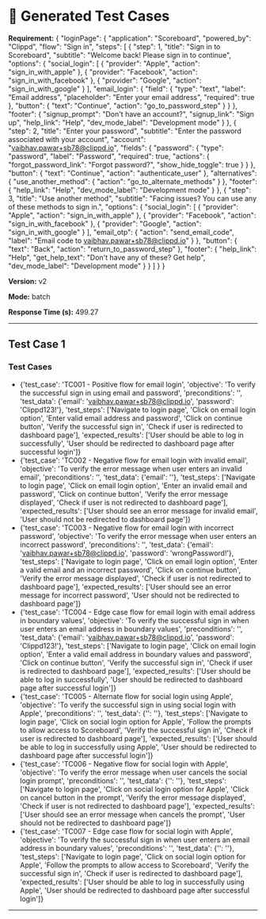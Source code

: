 # 🧪 Generated Test Cases

**Requirement:** {
  "loginPage": {
    "application": "Scoreboard",
    "powered_by": "Clippd",
    "flow": "Sign in",
    "steps": [
      {
        "step": 1,
        "title": "Sign in to Scoreboard",
        "subtitle": "Welcome back! Please sign in to continue",
        "options": {
          "social_login": [
            {
              "provider": "Apple",
              "action": "sign_in_with_apple"
            },
            {
              "provider": "Facebook",
              "action": "sign_in_with_facebook"
            },
            {
              "provider": "Google",
              "action": "sign_in_with_google"
            }
          ],
          "email_login": {
            "field": {
              "type": "text",
              "label": "Email address",
              "placeholder": "Enter your email address",
              "required": true
            },
            "button": {
              "text": "Continue",
              "action": "go_to_password_step"
            }
          }
        },
        "footer": {
          "signup_prompt": "Don't have an account?",
          "signup_link": "Sign up",
          "help_link": "Help",
          "dev_mode_label": "Development mode"
        }
      },
      {
        "step": 2,
        "title": "Enter your password",
        "subtitle": "Enter the password associated with your account",
        "account": "vaibhav.pawar+sb78@clippd.io",
        "fields": {
          "password": {
            "type": "password",
            "label": "Password",
            "required": true,
            "actions": {
              "forgot_password_link": "Forgot password?",
              "show_hide_toggle": true
            }
          }
        },
        "button": {
          "text": "Continue",
          "action": "authenticate_user"
        },
        "alternatives": {
          "use_another_method": {
            "action": "go_to_alternate_methods"
          }
        },
        "footer": {
          "help_link": "Help",
          "dev_mode_label": "Development mode"
        }
      },
      {
        "step": 3,
        "title": "Use another method",
        "subtitle": "Facing issues? You can use any of these methods to sign in.",
        "options": {
          "social_login": [
            {
              "provider": "Apple",
              "action": "sign_in_with_apple"
            },
            {
              "provider": "Facebook",
              "action": "sign_in_with_facebook"
            },
            {
              "provider": "Google",
              "action": "sign_in_with_google"
            }
          ],
          "email_otp": {
            "action": "send_email_code",
            "label": "Email code to vaibhav.pawar+sb78@clippd.io"
          }
        },
        "button": {
          "text": "Back",
          "action": "return_to_password_step"
        },
        "footer": {
          "help_link": "Help",
          "get_help_text": "Don't have any of these? Get help",
          "dev_mode_label": "Development mode"
        }
      }
    ]
  }
}

**Version:** v2

**Mode:** batch

**Response Time (s):** 499.27

---

## Test Case 1

### Test Cases
- {'test_case': 'TC001 - Positive flow for email login', 'objective': 'To verify the successful sign in using email and password', 'preconditions': '', 'test_data': {'email': 'vaibhav.pawar+sb78@clippd.io', 'password': 'Clippd123!'}, 'test_steps': ['Navigate to login page', 'Click on email login option', 'Enter valid email address and password', 'Click on continue button', 'Verify the successful sign in', 'Check if user is redirected to dashboard page'], 'expected_results': ['User should be able to log in successfully', 'User should be redirected to dashboard page after successful login']}
- {'test_case': 'TC002 - Negative flow for email login with invalid email', 'objective': 'To verify the error message when user enters an invalid email', 'preconditions': '', 'test_data': {'email': ''}, 'test_steps': ['Navigate to login page', 'Click on email login option', 'Enter an invalid email and password', 'Click on continue button', 'Verify the error message displayed', 'Check if user is not redirected to dashboard page'], 'expected_results': ['User should see an error message for invalid email', 'User should not be redirected to dashboard page']}
- {'test_case': 'TC003 - Negative flow for email login with incorrect password', 'objective': 'To verify the error message when user enters an incorrect password', 'preconditions': '', 'test_data': {'email': 'vaibhav.pawar+sb78@clippd.io', 'password': 'wrongPassword!'}, 'test_steps': ['Navigate to login page', 'Click on email login option', 'Enter a valid email and an incorrect password', 'Click on continue button', 'Verify the error message displayed', 'Check if user is not redirected to dashboard page'], 'expected_results': ['User should see an error message for incorrect password', 'User should not be redirected to dashboard page']}
- {'test_case': 'TC004 - Edge case flow for email login with email address in boundary values', 'objective': 'To verify the successful sign in when user enters an email address in boundary values', 'preconditions': '', 'test_data': {'email': 'vaibhav.pawar+sb78@clippd.io', 'password': 'Clippd123!'}, 'test_steps': ['Navigate to login page', 'Click on email login option', 'Enter a valid email address in boundary values and password', 'Click on continue button', 'Verify the successful sign in', 'Check if user is redirected to dashboard page'], 'expected_results': ['User should be able to log in successfully', 'User should be redirected to dashboard page after successful login']}
- {'test_case': 'TC005 - Alternate flow for social login using Apple', 'objective': 'To verify the successful sign in using social login with Apple', 'preconditions': '', 'test_data': {'': ''}, 'test_steps': ['Navigate to login page', 'Click on social login option for Apple', 'Follow the prompts to allow access to Scoreboard', 'Verify the successful sign in', 'Check if user is redirected to dashboard page'], 'expected_results': ['User should be able to log in successfully using Apple', 'User should be redirected to dashboard page after successful login']}
- {'test_case': 'TC006 - Negative flow for social login with Apple', 'objective': 'To verify the error message when user cancels the social login prompt', 'preconditions': '', 'test_data': {'': ''}, 'test_steps': ['Navigate to login page', 'Click on social login option for Apple', 'Click on cancel button in the prompt', 'Verify the error message displayed', 'Check if user is not redirected to dashboard page'], 'expected_results': ['User should see an error message when cancels the prompt', 'User should not be redirected to dashboard page']}
- {'test_case': 'TC007 - Edge case flow for social login with Apple', 'objective': 'To verify the successful sign in when user enters an email address in boundary values', 'preconditions': '', 'test_data': {'': ''}, 'test_steps': ['Navigate to login page', 'Click on social login option for Apple', 'Follow the prompts to allow access to Scoreboard', 'Verify the successful sign in', 'Check if user is redirected to dashboard page'], 'expected_results': ['User should be able to log in successfully using Apple', 'User should be redirected to dashboard page after successful login']}

---

